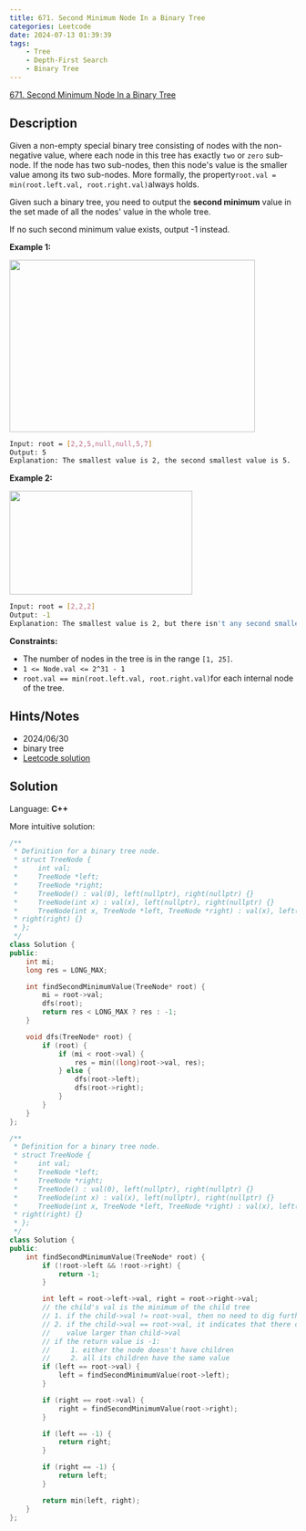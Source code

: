 ```yaml
---
title: 671. Second Minimum Node In a Binary Tree
categories: Leetcode
date: 2024-07-13 01:39:39
tags:
    - Tree
    - Depth-First Search
    - Binary Tree
---
```


[671. Second Minimum Node In a Binary Tree](https://leetcode.com/problems/second-minimum-node-in-a-binary-tree/description/)

## Description

Given a non-empty special binary tree consisting of nodes with the non-negative value, where each node in this tree has exactly `two` or `zero` sub-node. If the node has two sub-nodes, then this node's value is the smaller value among its two sub-nodes. More formally, the property`root.val = min(root.left.val, root.right.val)`always holds.

Given such a binary tree, you need to output the <b>second minimum</b> value in the set made of all the nodes' value in the whole tree.

If no such second minimum value exists, output -1 instead.

**Example 1:**

<img alt="" src="https://assets.leetcode.com/uploads/2020/10/15/smbt1.jpg" style="width: 431px; height: 302px;">

```bash
Input: root = [2,2,5,null,null,5,7]
Output: 5
Explanation: The smallest value is 2, the second smallest value is 5.
```

**Example 2:**

<img alt="" src="https://assets.leetcode.com/uploads/2020/10/15/smbt2.jpg" style="width: 321px; height: 182px;">

```bash
Input: root = [2,2,2]
Output: -1
Explanation: The smallest value is 2, but there isn't any second smallest value.
```

**Constraints:**

- The number of nodes in the tree is in the range `[1, 25]`.
- `1 <= Node.val <= 2^31 - 1`
- `root.val == min(root.left.val, root.right.val)`for each internal node of the tree.

## Hints/Notes

- 2024/06/30
- binary tree
- [Leetcode solution](https://leetcode.com/problems/second-minimum-node-in-a-binary-tree/editorial/?envType=company&envId=linkedin&favoriteSlug=linkedin-three-months)

## Solution

Language: **C++**

More intuitive solution:

```C++
/**
 * Definition for a binary tree node.
 * struct TreeNode {
 *     int val;
 *     TreeNode *left;
 *     TreeNode *right;
 *     TreeNode() : val(0), left(nullptr), right(nullptr) {}
 *     TreeNode(int x) : val(x), left(nullptr), right(nullptr) {}
 *     TreeNode(int x, TreeNode *left, TreeNode *right) : val(x), left(left),
 * right(right) {}
 * };
 */
class Solution {
public:
    int mi;
    long res = LONG_MAX;

    int findSecondMinimumValue(TreeNode* root) {
        mi = root->val;
        dfs(root);
        return res < LONG_MAX ? res : -1;
    }

    void dfs(TreeNode* root) {
        if (root) {
            if (mi < root->val) {
                res = min((long)root->val, res);
            } else {
                dfs(root->left);
                dfs(root->right);
            }
        }
    }
};
```

```C++
/**
 * Definition for a binary tree node.
 * struct TreeNode {
 *     int val;
 *     TreeNode *left;
 *     TreeNode *right;
 *     TreeNode() : val(0), left(nullptr), right(nullptr) {}
 *     TreeNode(int x) : val(x), left(nullptr), right(nullptr) {}
 *     TreeNode(int x, TreeNode *left, TreeNode *right) : val(x), left(left),
 * right(right) {}
 * };
 */
class Solution {
public:
    int findSecondMinimumValue(TreeNode* root) {
        if (!root->left && !root->right) {
            return -1;
        }

        int left = root->left->val, right = root->right->val;
        // the child's val is the minimum of the child tree
        // 1. if the child->val != root->val, then no need to dig further
        // 2. if the child->val == root->val, it indicates that there can be
        //    value larger than child->val
        // if the return value is -1:
        //     1. either the node doesn't have children
        //     2. all its children have the same value
        if (left == root->val) {
            left = findSecondMinimumValue(root->left);
        }

        if (right == root->val) {
            right = findSecondMinimumValue(root->right);
        }

        if (left == -1) {
            return right;
        }

        if (right == -1) {
            return left;
        }

        return min(left, right);
    }
};
```
